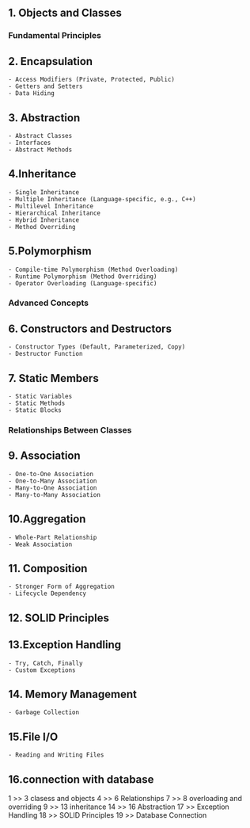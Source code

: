 ## 1.  Objects and Classes 

### Fundamental Principles 

## 2. Encapsulation

    - Access Modifiers (Private, Protected, Public) 
    - Getters and Setters
    - Data Hiding

## 3. Abstraction    
    - Abstract Classes
    - Interfaces
    - Abstract Methods

## 4.Inheritance

    - Single Inheritance
    - Multiple Inheritance (Language-specific, e.g., C++)
    - Multilevel Inheritance
    - Hierarchical Inheritance
    - Hybrid Inheritance
    - Method Overriding    

## 5.Polymorphism
    - Compile-time Polymorphism (Method Overloading)
    - Runtime Polymorphism (Method Overriding)
    - Operator Overloading (Language-specific)    


### Advanced Concepts

## 6.   Constructors and Destructors
    - Constructor Types (Default, Parameterized, Copy)
    - Destructor Function 

## 7.    Static Members
    - Static Variables
    - Static Methods
    - Static Blocks

### Relationships Between Classes    

## 9. Association
    - One-to-One Association
    - One-to-Many Association
    - Many-to-One Association
    - Many-to-Many Association


## 10.Aggregation
    - Whole-Part Relationship
    - Weak Association

## 11.     Composition

    - Stronger Form of Aggregation
    - Lifecycle Dependency

## 12.     SOLID Principles

## 13.Exception Handling

    - Try, Catch, Finally
    - Custom Exceptions

## 14. Memory Management   
    - Garbage Collection 

## 15.File I/O
    - Reading and Writing Files

## 16.connection with database


1  >> 3  clasess and objects
4  >> 6  Relationships
7  >> 8  overloading and overriding
9  >> 13 inheritance
14 >> 16 Abstraction
17 >>    Exception Handling
18 >>    SOLID Principles
19 >>    Database Connection





    
    